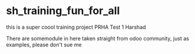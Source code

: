 # sh_training_fun_for_all
this is a super coool training project 
PRHA Test 1
Harshad


There are somemodule in here taken straight from odoo community, just as examples, please don't sue me
